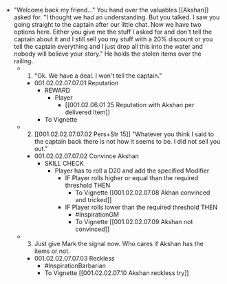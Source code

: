 - "Welcome back my friend…" You hand over the valuables [[Akshan]] asked for. "I thought we had an understanding. But you talked. I saw you going straight to the captain after our little chat. Now we have two options here. Either you give me the stuff I asked for and don't tell the captain about it and I still sell you my stuff with a 20% discount or you tell the captain everything and I just drop all this into the water and nobody will believe your story." He holds the stolen items over the railing.
	- 1. "Ok. We have a deal. I won't tell the captain."
		- 001.02.02.07.07.01 Reputation
			- REWARD
				- Player
					- [[001.02.06.01 25 Reputation with Akshan per delivered Item]]
			- To Vignette
	- 2. [[001.02.02.07.07.02 Pers+Str 15]] "Whatever you think I said to the captain back there is not how it seems to be. I did not sell you out."
		- 001.02.02.07.07.02 Convince Akshan
			- SKILL CHECK
				- Player has to roll a D20 and add the specified Modifier
					- IF Player rolls higher or equal than the required threshold THEN
						- To Vignette [[001.02.02.07.08 Akhan convinced and tricked]]
					- IF Player rolls lower than the required threshold THEN
						- #InspirationGM
						- To Vignette [[001.02.02.07.09 Akshan not convinced]]
	- 3. Just give Mark the signal now. Who cares if Akshan has the items or not.
		- 001.02.02.07.07.03 Reckless
			- #InspirationBarbarian
			- To Vignette [[001.02.02.07.10 Akshan reckless try]]